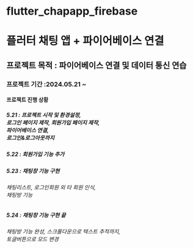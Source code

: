 # flutter_chapapp_firebase

<h1>플러터 채팅 앱  + 파이어베이스 연결</h1>

<h2> 프로젝트 목적 : 파이어베이스 연결 및 데이터 통신 연습</h2>

<h3>프로젝트 기간 :2024.05.21 ~ </h3>

<h4>프로젝트 진행 상황</h4>

<h5>5.21 : 프로젝트 시작 및 환경설정, <br> 로그인 페이지 제작, 회원가입 페이지 제작, <br> 파이어베이스 연결, <br> 로그인&로그아웃까지</h5>

<h5>5.22 : 회원가입 기능 추가</h5>

<h5>5.23 : 채팅창 기능 구현 <br> <h6>채팅리스트, 로그인회원 외 타 회원 인식, <br> 채팅방 기능</h6></h5>

<h5>5.24 : 채팅창 기능 구현 끝 <br> <h6> 채팅방 기능 완성, 스크롤다운으로 텍스트 추적까지, <br>토글버튼으로 모드 변경</h6></h5>
